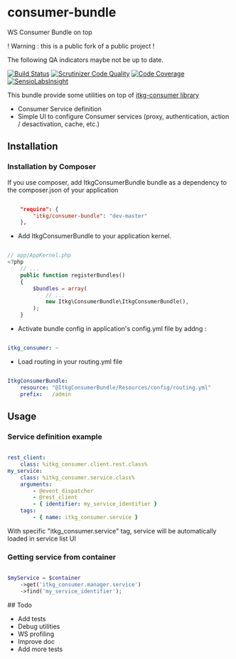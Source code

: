 # consumer-bundle
WS Consumer Bundle on top 

! Warning : this is a public fork of a public project !

The following QA indicators maybe not be up to date.

[![Build Status](https://travis-ci.org/itkg/consumer-bundle.svg?branch=master)](https://travis-ci.org/itkg/consumer-bundle)
[![Scrutinizer Code Quality](https://scrutinizer-ci.com/g/itkg/consumer-bundle/badges/quality-score.png?b=master)](https://scrutinizer-ci.com/g/itkg/consumer-bundle/?branch=master)
[![Code Coverage](https://scrutinizer-ci.com/g/itkg/consumer-bundle/badges/coverage.png?b=master)](https://scrutinizer-ci.com/g/itkg/consumer-bundle/?branch=master)
[![SensioLabsInsight](https://insight.sensiolabs.com/projects/e81bf9ea-c76b-4369-8bd5-5646b95262a9/small.png)](https://insight.sensiolabs.com/projects/e81bf9ea-c76b-4369-8bd5-5646b95262a9)

This bundle provide some utilities on top of [itkg-consumer library](https://github.com/itkg/consumer) 
* Consumer Service definition
* Simple UI to configure Consumer services (proxy, authentication, action / desactivation, cache, etc.)

## Installation

### Installation by Composer

If you use composer, add ItkgConsumerBundle bundle as a dependency to the composer.json of your application

```json

    "require": {
        "itkg/consumer-bundle": "dev-master"
    },

```

* Add ItkgConsumerBundle to your application kernel.

```php

// app/AppKernel.php
<?php
    // ...
    public function registerBundles()
    {
        $bundles = array(
            // ...
            new Itkg\ConsumerBundle\ItkgConsumerBundle(),
        );
    }

```

* Activate bundle config in application's config.yml file by addng :


```yaml

itkg_consumer: ~

```

* Load routing in your routing.yml file

```yaml

ItkgConsumerBundle:
    resource: "@ItkgConsumerBundle/Resources/config/routing.yml"
    prefix:   /admin

```
## Usage

### Service definition example

```yaml

rest_client:
    class: %itkg_consumer.client.rest.class%
my_service:
    class: %itkg_consumer.service.class%
    arguments:
        - @event_dispatcher
        - @rest_client
        - { identifier: my_service_identifier }
    tags: 
        - { name: itkg_consumer.service }
```

With specific "itkg_consumer.service" tag, service will be automatically loaded in service list UI

### Getting service from container

```php

$myService = $container
    ->get('itkg_consumer.manager.service')
    ->find('my_service_identifier');

```

## Todo 

* Add tests
* Debug utilities
* WS profiling
* Improve doc
* Add more tests
